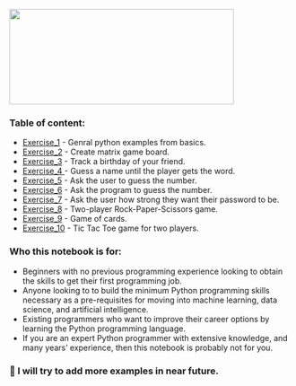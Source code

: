 
<img 
src = "https://cdn.clipart.email/75b18e140c5c4db346a3adcc12f06aa5_python-logo-png-transparent-python-logopng-images-pluspng_1024-500.png" width = "400" height ="170"/>


### Table of content:
- [Exercise_1](https://github.com/SarangDeshmukh7/Python-for-Beginners/blob/master/Exercise_1.ipynb) - Genral python examples from basics.
- [Exercise_2](https://github.com/SarangDeshmukh7/Python-for-Beginners/blob/master/Exercise_2.py) - Create matrix game board.
- [Exercise_3](https://github.com/SarangDeshmukh7/Python-for-Beginners/blob/master/Exercise_3.py) - Track a birthday of your friend.
- [Exercise_4 ](https://github.com/SarangDeshmukh7/Python-for-Beginners/blob/master/Exercise_4.py) - Guess a name until the player gets the word.
- [Exercise_5](https://github.com/SarangDeshmukh7/Python-for-Beginners/blob/master/Exercise_5.py) - Ask the user to guess the
number.
- [Exercise_6](https://github.com/SarangDeshmukh7/Python-for-Beginners/blob/master/Exercise_6.py) - Ask the program to guess the
number.
- [Exercise_7](https://github.com/SarangDeshmukh7/Python-for-Beginners/blob/master/Exercise_7.py) - Ask the user how strong they want their password to be.
- [Exercise_8](https://github.com/SarangDeshmukh7/Python-for-Beginners/blob/master/Exercise_8.py) - Two-player Rock-Paper-Scissors game.
- [Exercise_9](https://github.com/SarangDeshmukh7/Python-for-Beginners/blob/master/Exercise_9.py) - Game of  cards.
- [Exercise_10](https://github.com/SarangDeshmukh7/Python-for-Beginners/blob/master/Exercise_10.py) - Tic Tac Toe game for two players.

### Who this notebook is for:
- Beginners with no previous programming experience looking to obtain the skills to get their first programming job.
- Anyone looking to to build the minimum Python programming skills necessary as a pre-requisites for moving into machine learning, data science, and artificial intelligence.
- Existing programmers who want to improve their career options by learning the Python programming language.
- If you are an expert Python programmer with extensive knowledge, and many years’ experience, then this notebook is probably not for you.

### 🔭 I will try to add more examples in near future. 
